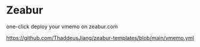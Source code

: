 # Zeabur

one-click deploy your vmemo on zeabur.com

https://github.com/ThaddeusJiang/zeabur-templates/blob/main/vmemo.yml
